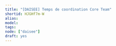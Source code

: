 ```yaml
---
title: "[DAISEE] Temps de coordination Core Team"
shortid: HJGHf7m-W
alias:
model:
tags:
node: ["daisee"]
draft: yes
---
```


